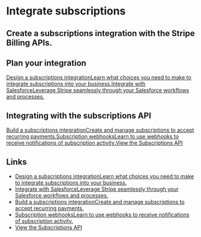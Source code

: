 # Integrate subscriptions

## Create a subscriptions integration with the Stripe Billing APIs.

## Plan your integration

[Design a subscriptions integrationLearn what choices you need to make to
integrate subscriptions into your
business.](https://docs.stripe.com/billing/subscriptions/designing-integration)[Integrate
with SalesforceLeverage Stripe seamlessly through your Salesforce workflows and
processes.](https://docs.stripe.com/billing/integrations/salesforce)
## Integrating with the subscriptions API

[Build a subscriptions integrationCreate and manage subscriptions to accept
recurring
payments.](https://docs.stripe.com/billing/subscriptions/build-subscriptions)[Subscription
webhooksLearn to use webhooks to receive notifications of subscription
activity.](https://docs.stripe.com/billing/subscriptions/webhooks)[View the
Subscriptions API](https://docs.stripe.com/docs/api/subscriptions)

## Links

- [Design a subscriptions integrationLearn what choices you need to make to
integrate subscriptions into your
business.](https://docs.stripe.com/billing/subscriptions/designing-integration)
- [Integrate with SalesforceLeverage Stripe seamlessly through your Salesforce
workflows and
processes.](https://docs.stripe.com/billing/integrations/salesforce)
- [Build a subscriptions integrationCreate and manage subscriptions to accept
recurring
payments.](https://docs.stripe.com/billing/subscriptions/build-subscriptions)
- [Subscription webhooksLearn to use webhooks to receive notifications of
subscription activity.](https://docs.stripe.com/billing/subscriptions/webhooks)
- [View the Subscriptions API](https://docs.stripe.com/docs/api/subscriptions)